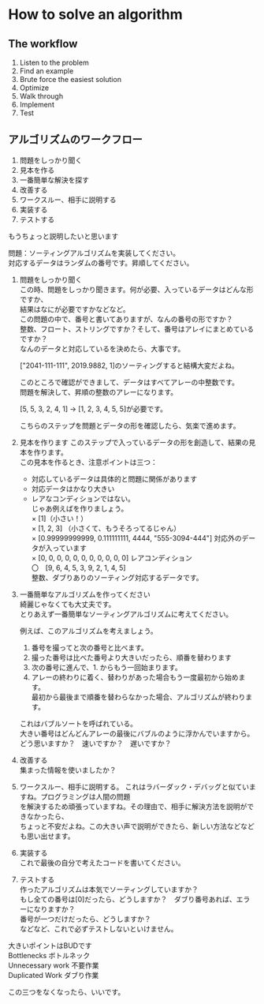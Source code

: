 # How to solve an algorithm

## The workflow

1. Listen to the problem
2. Find an example
3. Brute force the easiest solution
4. Optimize
5. Walk through
6. Implement
7. Test

## アルゴリズムのワークフロー

1. 問題をしっかり聞く
2. 見本を作る
3. 一番簡単な解決を探す
4. 改善する
5. ワークスルー、相手に説明する
6. 実装する
7. テストする

もうちょっと説明したいと思います  

問題：ソーティングアルゴリズムを実装してください。  
対応するデータはランダムの番号です。昇順してください。  

1. 問題をしっかり聞く  
   この時、問題をしっかり聞きます。何が必要、入っているデータはどんな形ですか、  
   結果はなにが必要ですかなどなど。  
   この問題の中で、番号と書いてありますが、なんの番号の形ですか？  
   整数、フロート、ストリングですか？そして、番号はアレイにまとめているですか？  
   なんのデータと対応しているを決めたら、大事です。  
   
   ["2041-111-111", 2019.9882, 1]のソーティングすると結構大変だよね。  

   このところで確認ができまして、データはすべてアレーの中整数です。  
   問題を解決して、昇順の整数のアレーになります。  

   [5, 5, 3, 2, 4, 1] -> [1, 2, 3, 4, 5, 5]が必要です。  

   こちらのステップを問題とデータの形を確認したら、気楽で進めます。

2. 見本を作ります
   このステップで入っているデータの形を創造して、結果の見本を作ります。  
   この見本を作るとき、注意ポイントは三つ：  
   * 対応しているデータは具体的と問題に関係があります  
   * 対応データはかなり大きい  
   * レアなコンディションではない。  
  じゃあ例えばを作りましょう。  
  × [1]（小さい！）  
  × [1, 2, 3] （小さくて、もうそろってるじゃん）  
  × [0.99999999999, 0.111111111, 4444, "555-3094-444"] 対応外のデータが入っています   
  × [0, 0, 0, 0, 0, 0, 0, 0, 0, 0, 0] レアコンディション  
  〇　[9, 6, 4, 5, 3, 9, 2, 1, 4, 5]  
  整数、ダブりありのソーティング対応するデータです。  

3. 一番簡単なアルゴリズムを作ってください  
   綺麗じゃなくても大丈夫です。  
   とりあえず一番簡単なソーティングアルゴリズムに考えてください。  
   
   例えば、このアルゴリズムを考えましょう。  
   1. 番号を撮ってと次の番号と比べます。  
   2. 撮った番号は比べた番号より大きいだったら、順番を替わります  
   3. 次の番号に進んで、1. からもう一回始まります。  
   4. アレーの終わりに着く、替わりがあった場合もう一度最初から始めます。  
      最初から最後まで順番を替わらなかった場合、アルゴリズムが終わります。  

   これはバブルソートを呼ばれている。  
   大きい番号はどんどんアレーの最後にバブルのように浮かんでいますから。  
   どう思いますか？　速いですか？　遅いですか？  

4. 改善する  
   集まった情報を使いましたか？  

5. ワークスルー、相手に説明する。 
   これはラバーダック・デバッグと似ていますね。プログラミングは人間の問題  
   を解決するため頑張っていますね。その理由で、相手に解決方法を説明ができなかったら、  
   ちょっと不安だよね。この大きい声で説明ができたら、新しい方法などなども思い出せます。  

6. 実装する  
   これで最後の自分で考えたコードを書いてください。  

7. テストする  
   作ったアルゴリズムは本気でソーティングしていますか？  
   もし全ての番号は[0]だったら、どうしますか？　ダブり番号あれば、エラーになりますか？  
   番号が一つだけだったら、どうしますか？  
   などなど、これで必ずテストしないといけません。  

大きいポイントはBUDです  
Bottlenecks ボトルネック  
Unnecessary work 不要作業  
Duplicated Work ダブり作業  

この三つをなくなったら、いいです。 
